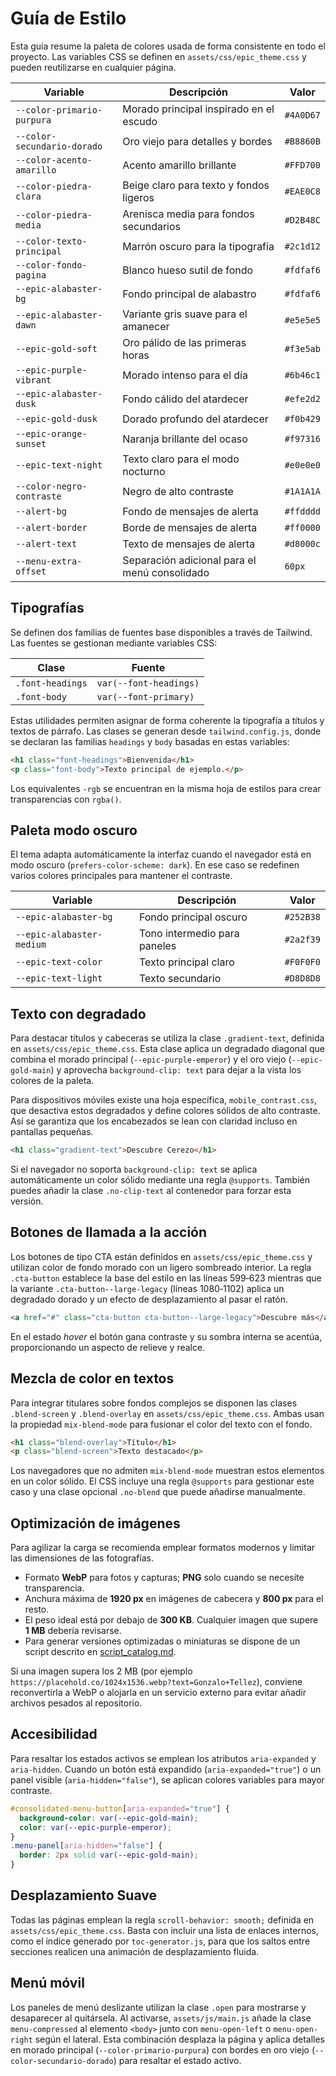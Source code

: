 # Guía de Estilo

Esta guía resume la paleta de colores usada de forma consistente en todo el proyecto. Las variables CSS se definen en `assets/css/epic_theme.css` y pueden reutilizarse en cualquier página.

| Variable                    | Descripción                                   | Valor     |
| --------------------------- | --------------------------------------------- | --------- |
| `--color-primario-purpura`  | Morado principal inspirado en el escudo       | `#4A0D67` |
| `--color-secundario-dorado` | Oro viejo para detalles y bordes              | `#B8860B` |
| `--color-acento-amarillo`   | Acento amarillo brillante                     | `#FFD700` |
| `--color-piedra-clara`      | Beige claro para texto y fondos ligeros       | `#EAE0C8` |
| `--color-piedra-media`      | Arenisca media para fondos secundarios        | `#D2B48C` |
| `--color-texto-principal`   | Marrón oscuro para la tipografía              | `#2c1d12` |
| `--color-fondo-pagina`      | Blanco hueso sutil de fondo                   | `#fdfaf6` |
| `--epic-alabaster-bg`       | Fondo principal de alabastro                  | `#fdfaf6` |
| `--epic-alabaster-dawn`     | Variante gris suave para el amanecer          | `#e5e5e5` |
| `--epic-gold-soft`          | Oro pálido de las primeras horas              | `#f3e5ab` |
| `--epic-purple-vibrant`     | Morado intenso para el día                    | `#6b46c1` |
| `--epic-alabaster-dusk`     | Fondo cálido del atardecer                    | `#efe2d2` |
| `--epic-gold-dusk`          | Dorado profundo del atardecer                 | `#f0b429` |
| `--epic-orange-sunset`      | Naranja brillante del ocaso                   | `#f97316` |
| `--epic-text-night`         | Texto claro para el modo nocturno             | `#e0e0e0` |
| `--color-negro-contraste`   | Negro de alto contraste                       | `#1A1A1A` |
| `--alert-bg`                | Fondo de mensajes de alerta                   | `#ffdddd` |
| `--alert-border`            | Borde de mensajes de alerta                   | `#ff0000` |
| `--alert-text`              | Texto de mensajes de alerta                   | `#d8000c` |
| `--menu-extra-offset`       | Separación adicional para el menú consolidado | `60px`    |

## Tipografías

Se definen dos familias de fuentes base disponibles a través de Tailwind. Las
fuentes se gestionan mediante variables CSS:

| Clase            | Fuente                 |
| ---------------- | ---------------------- |
| `.font-headings` | `var(--font-headings)` |
| `.font-body`     | `var(--font-primary)`  |

Estas utilidades permiten asignar de forma coherente la tipografía a títulos y
textos de párrafo. Las clases se generan desde `tailwind.config.js`, donde se
declaran las familias `headings` y `body` basadas en estas variables:

```html
<h1 class="font-headings">Bienvenida</h1>
<p class="font-body">Texto principal de ejemplo.</p>
```

Los equivalentes `-rgb` se encuentran en la misma hoja de estilos para crear transparencias con `rgba()`.

## Paleta modo oscuro

El tema adapta automáticamente la interfaz cuando el navegador está en modo oscuro (`prefers-color-scheme: dark`).
En ese caso se redefinen varios colores principales para mantener el contraste.

| Variable                  | Descripción                  | Valor     |
| ------------------------- | ---------------------------- | --------- |
| `--epic-alabaster-bg`     | Fondo principal oscuro       | `#252B38` |
| `--epic-alabaster-medium` | Tono intermedio para paneles | `#2a2f39` |
| `--epic-text-color`       | Texto principal claro        | `#F0F0F0` |
| `--epic-text-light`       | Texto secundario             | `#D8D8D8` |

## Texto con degradado

Para destacar títulos y cabeceras se utiliza la clase `.gradient-text`,
definida en `assets/css/epic_theme.css`. Esta clase aplica un degradado
diagonal que combina el morado principal (`--epic-purple-emperor`) y el
oro viejo (`--epic-gold-main`) y aprovecha `background-clip: text` para
dejar a la vista los colores de la paleta.

Para dispositivos móviles existe una hoja específica,
`mobile_contrast.css`, que desactiva estos degradados y define
colores sólidos de alto contraste. Así se garantiza que los encabezados
se lean con claridad incluso en pantallas pequeñas.

```html
<h1 class="gradient-text">Descubre Cerezo</h1>
```

Si el navegador no soporta `background-clip: text` se aplica
automáticamente un color sólido mediante una regla `@supports`.
También puedes añadir la clase `.no-clip-text` al contenedor para
forzar esta versión.

## Botones de llamada a la acción

Los botones de tipo CTA están definidos en
`assets/css/epic_theme.css` y utilizan color de fondo morado con un
ligero sombreado interior. La regla `.cta-button` establece la base del
estilo en las líneas 599‑623 mientras que la variante
`.cta-button--large-legacy` (líneas 1080‑1102) aplica un degradado
dorado y un efecto de desplazamiento al pasar el ratón.

```html
<a href="#" class="cta-button cta-button--large-legacy">Descubre más</a>
```

En el estado _hover_ el botón gana contraste y su sombra interna se
acentúa, proporcionando un aspecto de relieve y realce.

## Mezcla de color en textos

Para integrar titulares sobre fondos complejos se disponen las clases `.blend-screen` y `.blend-overlay` en `assets/css/epic_theme.css`. Ambas usan la propiedad `mix-blend-mode` para fusionar el color del texto con el fondo.

```html
<h1 class="blend-overlay">Título</h1>
<p class="blend-screen">Texto destacado</p>
```

Los navegadores que no admiten `mix-blend-mode` muestran estos
elementos en un color sólido. El CSS incluye una regla `@supports`
para gestionar este caso y una clase opcional `.no-blend` que puede
añadirse manualmente.

## Optimización de imágenes

Para agilizar la carga se recomienda emplear formatos modernos y limitar las dimensiones de las fotografías.

- Formato **WebP** para fotos y capturas; **PNG** solo cuando se necesite transparencia.
- Anchura máxima de **1920&nbsp;px** en imágenes de cabecera y **800&nbsp;px** para el resto.
- El peso ideal está por debajo de **300&nbsp;KB**. Cualquier imagen que supere **1&nbsp;MB** debería revisarse.
- Para generar versiones optimizadas o miniaturas se dispone de un script descrito en [script_catalog.md](script_catalog.md).

Si una imagen supera los 2&nbsp;MB (por ejemplo `https://placehold.co/1024x1536.webp?text=Gonzalo+Tellez`), conviene reconvertirla a WebP o alojarla en un servicio externo para evitar añadir archivos pesados al repositorio.

## Accesibilidad

Para resaltar los estados activos se emplean los atributos `aria-expanded` y `aria-hidden`.
Cuando un botón está expandido (`aria-expanded="true"`) o un panel visible
(`aria-hidden="false"`), se aplican colores variables para mayor contraste.

```css
#consolidated-menu-button[aria-expanded="true"] {
  background-color: var(--epic-gold-main);
  color: var(--epic-purple-emperor);
}
.menu-panel[aria-hidden="false"] {
  border: 2px solid var(--epic-gold-main);
}
```

## Desplazamiento Suave

Todas las páginas emplean la regla `scroll-behavior: smooth;` definida en
`assets/css/epic_theme.css`. Basta con incluir una lista de enlaces internos,
como el índice generado por `toc-generator.js`, para que los saltos entre
secciones realicen una animación de desplazamiento fluida.

## Menú móvil

Los paneles de menú deslizante utilizan la clase `.open` para mostrarse y
desaparecer al quitársela. Al activarse, `assets/js/main.js` añade la clase
`menu-compressed` al elemento `<body>` junto con `menu-open-left` o
`menu-open-right` según el lateral. Esta combinación desplaza la página y aplica
detalles en morado principal (`--color-primario-purpura`) con bordes en oro viejo
(`--color-secundario-dorado`) para resaltar el estado activo.
